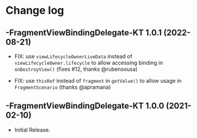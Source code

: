 # Change log

-FragmentViewBindingDelegate-KT 1.0.1 (2022-08-21)
--------------------------------

- FIX: use `viewLifecycleOwnerLiveData` instead of `viewLifecycleOwner.lifecycle` to allow accessing binding in `onDestroyView()` (fixes #12, thanks @rubensousa) 

- FIX: use `thisRef` instead of `fragment` in `getValue()` to allow usage in `FragmentScenario` (thanks @apramana)

-FragmentViewBindingDelegate-KT 1.0.0 (2021-02-10)
--------------------------------

- Initial Release.